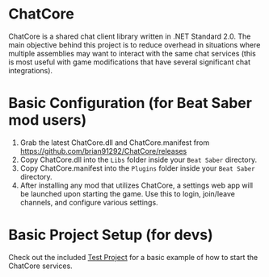 # ChatCore
ChatCore is a shared chat client library written in .NET Standard 2.0. The main objective behind this project is to reduce overhead in situations where multiple assemblies may want to interact with the same chat services (this is most useful with game modifications that have several significant chat integrations).

# Basic Configuration (for Beat Saber mod users)
1. Grab the latest ChatCore.dll and ChatCore.manifest from https://github.com/brian91292/ChatCore/releases
2. Copy ChatCore.dll into the `Libs` folder inside your `Beat Saber` directory.
3. Copy ChatCore.manifest into the `Plugins` folder inside your `Beat Saber` directory.
4. After installing any mod that utilizes ChatCore, a settings web app will be launched upon starting the game. Use this to login, join/leave channels, and configure various settings.


# Basic Project Setup (for devs)
Check out the included [Test Project](https://github.com/brian91292/ChatCore/blob/develop/ChatCoreTester/) for a basic example of how to start the ChatCore services.
